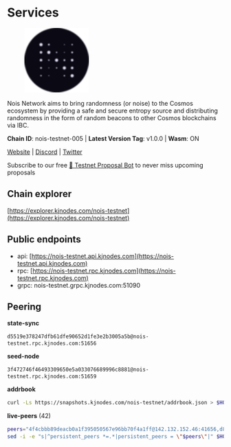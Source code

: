 # Services

<figure><img src="https://raw.githubusercontent.com/kj89/cosmos-images/main/logos/nois.png" width="150" alt=""><figcaption></figcaption></figure>

Nois Network aims to bring randomness (or noise)  to the Cosmos ecosystem by providing a safe and  secure entropy source and distributing randomness  in the form of random beacons to other Cosmos blockchains via IBC.

**Chain ID**: nois-testnet-005 | **Latest Version Tag**: v1.0.0 | **Wasm**: ON

[Website](https://nois.network) | [Discord](https://discord.gg/dHdpwtEb6F) | [Twitter](https://twitter.com/NoisRNG)



Subscribe to our free [🤖 Testnet Proposal Bot](https://t.me/kjnodes_testnet_proposal_bot) to never miss upcoming proposals


## Chain explorer
[https://explorer.kjnodes.com/nois-testnet](https://explorer.kjnodes.com/nois-testnet)

## Public endpoints

* api: [https://nois-testnet.api.kjnodes.com](https://nois-testnet.api.kjnodes.com)
* rpc: [https://nois-testnet.rpc.kjnodes.com](https://nois-testnet.rpc.kjnodes.com)
* grpc: nois-testnet.grpc.kjnodes.com:51090

## Peering

**state-sync**

```text
d5519e378247dfb61dfe90652d1fe3e2b3005a5b@nois-testnet.rpc.kjnodes.com:51656
```

**seed-node**

```text
3f472746f46493309650e5a033076689996c8881@nois-testnet.rpc.kjnodes.com:51659
```

**addrbook**
```bash
curl -Ls https://snapshots.kjnodes.com/nois-testnet/addrbook.json > $HOME/.noisd/config/addrbook.json
```

**live-peers** (42)
```bash
peers="4f4cbbb89deacb0a1f395050567e96bb70f4a1ff@142.132.152.46:41656,d82a26ef1cebfa8a57e7b06a4310b800740c1c6d@144.76.30.36:15648,a87dc8b4e827a05fe5c46aea54999120c8252587@162.19.237.81:26656,2403cecea3dc5c6bcac9ff964095ac673fbc02ef@65.109.39.223:26636,00c205b11dc2d2295749810722bb2e995a24c0c1@95.216.14.58:60656,80cb3138f2f951077c1e70686bb4f59e00cb1fad@135.181.18.112:55726,65acf20f39df51e09027a2f204e359d57823a995@65.108.72.253:21656,d5519e378247dfb61dfe90652d1fe3e2b3005a5b@65.109.68.190:51656,7463ff8a76918073d7eaef7b81bda92413d7bde5@5.78.72.114:38656,4f581b36aac37da8766c9de4dc533b0740eb498d@38.242.222.52:26656,6b2af739ac032a96e1e568b1871a1ca6e80ab08e@185.196.21.43:22656,5a2cf815580a74c31e722737b7f48747afba1137@95.216.197.76:26656,eff2a3659d8190f2e3f0556d9829288d29e63296@65.108.233.109:17356,a24125cdfccfa4a2bbf5e13696008b2d09dd91f6@95.217.224.252:13656,f7c0a82105152107c0e516056d0672d01a3a8582@88.99.56.200:26656,d3ce97769bc00a698aee0f40eb8de0b2279b6b2c@65.109.28.177:32656,2b265b12688ea801b11672a47b67bb55433ccf37@185.198.27.109:26656,c62e7a5f441bac1f659610db140edbe6f0e273aa@65.108.81.12:51656,6d6164cd45c7c65ab76abd40f5ff683f72e7f50f@65.109.92.241:40136,bfbd43dbfbcda81b6d63f47e211f9d8eb323811c@65.109.39.50:26656,c60e7d9dffdc2b97e9d8b36861ff2e077c863482@65.108.2.41:60656,50c9ac024633c1f0fc461958dafa15e6b2541ffd@79.143.183.91:26656,f4c3b4e3def8d0c6216a40ee8099cda303d550f8@65.109.61.116:29656,5c2a752c9b1952dbed075c56c600c3a79b58c395@195.3.220.135:27286,5ecd40831e453845587cbd03534e68a7b9fc3576@65.109.92.79:21656,cecbb8a5dd8bff1ce519cba9c3494919cd14f3dc@65.109.70.45:14656,ac4b7c231061e9c7ad3b69bcfd722bc878b3d8d4@162.55.103.44:26636,7eec6f0841541db4703053c478b2f8382fe824e0@89.233.108.200:26656,4af23e5bbb434e58082054a7d97b41b62cdb4a83@195.201.197.4:30656,87159e745a210fccad9566f7df8cff4ab2a49cbc@185.239.208.15:26656,aca79b135dd5f8498e3db6020dba3a1b557d644d@173.249.25.235:26656,23c0ad8c8aebe14e28cdcd6618a9ccbf6b83d5eb@62.171.144.51:30656,5f6aabaf10e1dc3ab81b5d83bfba202d9bf3da4c@159.148.146.144:26656,f93d61f5d8c6f58a60d69c23ff8b6e37ebdfa765@116.202.227.117:51656,40250630b11b62814410129ed5dc29221e141a2f@65.108.72.233:26156,457a8e8dcb3bef4d7a6fd7fcb3b97d1282ca029c@65.108.206.118:60856,1e9f3c5da72edebe751b108aa52657b190c8991d@65.108.225.158:17356,fa51a34d907a7680e0622f676d24709ebc148e00@162.19.31.150:55726,065caaf31329c02c0f8a32385e3c6a7f31e6b028@46.17.250.43:26656,f84e64e1c1ee0d99749d822f527f7ed3e982ea88@65.108.195.235:36656,da81dd66bca4bba509163dbd06b4a6b2e05c2e12@65.108.231.124:21656,26aab524a148997e402dc505f55d714f50927899@185.209.223.64:36656"
sed -i -e "s|^persistent_peers *=.*|persistent_peers = \"$peers\"|" $HOME/.noisd/config/config.toml
```
